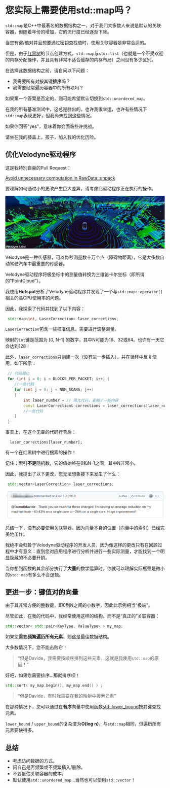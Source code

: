 # 您实际上需要使用std::map吗？

`std::map`是C++中最著名的数据结构之一，对于我们大多数人来说是默认的关联容器，但随着年份的增加，它的流行度已经逐渐下降。

当您有键/值对并且想要通过密钥查找值时，使用关联容器是非常合适的。

但是，由于[红黑树](https://en.wikipedia.org/wiki/Red%E2%80%93black_tree)的节点创建方式，`std::map`与`std::list`（也就是一个不受欢迎的内存分配操作，并且具有非常不适合缓存的内存布局）之间没有多少区别。

在选择此数据结构之前，请自问以下问题：

- 我需要所有对按其键**排序**吗？
- 我需要经常遍历容器中的所有项吗？

如果第一个答案是否定的，则可能希望默认切换到`std::unordered_map`。

在我的所有基准测试中，这总是胜出的。也许我很幸运，也许有些情况下`std::map`表现更好，但我尚未找到这些情况。

如果你回答"yes"，意味着你会面临些许挑战。

请坐在我的膝盖上，孩子，加入我的优化历险。

## 优化Velodyne驱动程序

这是我特别自豪的Pull Request：

[Avoid unnecessary computation in RawData::unpack](https://github.com/ros-drivers/velodyne/pull/194)

要理解如何通过小的更改产生巨大差异，请考虑此驱动程序正在执行的操作。

![](../img/velodyne.png)

Velodyne是一种传感器，可以每秒测量数十万个点（障碍物距离），它是大多数自动驾驶汽车中最重要的传感器。

Velodyne驱动程序将极坐标中的测量值转换为三维笛卡尔坐标（即所谓的“PointCloud”）。

我使用**Hotspot**分析了Velodyne驱动程序并发现了一个与`std::map::operator[]`相关的高CPU使用率的问题。

因此，我探索了代码并找到了以下内容：

```C++
 std::map<int, LaserCorrection> laser_corrections;
```

`LaserCorrection`包含一些校准信息，需要进行调整测量。

映射的`int`键是范围为 [0, N-1] 的数字，其中N可能为16、32或64。也许有一天它会达到128！

此外，`laser_corrections`只创建一次（没有进一步插入），并在循环中反复使用，如下所示：

```C++
 // 代码简化
 for (int i = 0; i < BLOCKS_PER_PACKET; i++) {
    //一些代码
    for (int j = 0; j < NUM_SCANS; j++) 
    {   
        int laser_number = // 简化代码，省略了一些内容
        const LaserCorrection& corrections = laser_corrections[laser_number];
        //一些代码
    }
 }
```

事实上，在这个无辜的代码行背后：

      laser_corrections[laser_number];

有一个在红黑树中进行搜索的操作！

记住：索引**不是**随机数，它的值始终在0和N-1之间，其中N非常小。

因此，我提出了以下更改，您无法想象接下来发生了什么：

```C++
 std::vector<LaserCorrection> laser_corrections;
```

![](../img/quote.png)

总结一下，没有必要使用关联容器，因为向量本身的位置（向量中的索引）已经完美地工作。

我绝不会归咎于Velodyne驱动程序的开发人员，因为像这样的更改只有在回顾过程中才有意义：直到您对应用程序进行分析并进行一些实际测量，才能找到一个明显隐藏的不必要开销。

当你想到函数的其余部分执行了**大量**的数学运算时，你就可以理解实际瓶颈是微小的`std::map`有多么不合逻辑。

## 更进一步：键值对的向量

由于其非常方便的整数键，即0到N之间的小数字，因此此示例相当“极端”。

尽管如此，在我的代码中，我经常使用这样的结构，而不是“真正的”关联容器：

```C++
std::vector< std::pair<KeyType, ValueType> > my_map;
```

如果您需要**频繁遍历所有元素**，则这是最佳数据结构。

大多数情况下，您不能击败它！

> “但是Davide，我需要按顺序排列这些元素，这就是我使用`std::map`的原因！”

好吧，如果您需要排序...那就排序呗！

```C++
std::sort( my_map.begin(), my_map.end() ) ;
```
> “但是Davide，有时我需要在我的映射中搜索元素”

在那种情况下，您可以通过在**有序**向量中使用函数[std::lower_bound](http://www.cplusplus.com/reference/algorithm/lower_bound/)按其键查找元素。

`lower_bound` / `upper_bound`的复杂度为**O(log n)**，与`std::map`相同，但遍历所有元素要快得多。

## 总结

- 考虑访问数据的方式。
- 问自己是否频繁或不频繁插入/删除。
- 不要低估关联容器的成本。
- 默认使用`std::unordered_map`...当然也可以使用`std::vector`！
